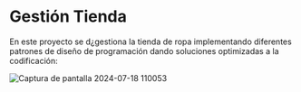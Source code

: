 # Gestión Tienda
En este proyecto se d¿gestiona la tienda de ropa implementando diferentes patrones de diseño de programación dando soluciones optimizadas a la codificación:


![Captura de pantalla 2024-07-18 110053](https://github.com/user-attachments/assets/8ad18372-08c7-4e5b-bede-aed66bc2f9e0)
